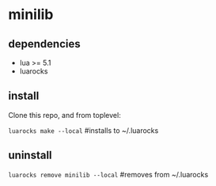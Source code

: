 # minilib

## dependencies
- lua >= 5.1
- luarocks

## install
Clone this repo, and from toplevel:

`luarocks make --local` #installs to ~/.luarocks

## uninstall
`luarocks remove minilib --local` #removes from ~/.luarocks
